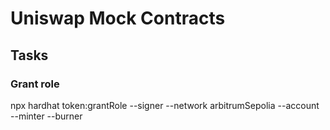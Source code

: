 # Uniswap Mock Contracts

## Tasks

### Grant role

npx hardhat token:grantRole --signer <signerPk> --network arbitrumSepolia --account <accountPK> --minter --burner

